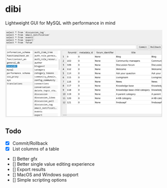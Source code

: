# dibi

Lightweight GUI for MySQL with performance in mind

![Screenshot](https://raw.githubusercontent.com/janza/dibi/master/static/screenshot.png)

## Todo

- [x] Commit/Rollback
- [x] List columns of a table
- [] Better gfx
- [] Better single value editing experience
- [] Export results
- [] MacOS and Windows support
- [] Simple scripting options
